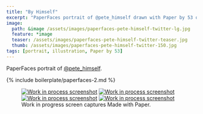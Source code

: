 ```yaml
---
title: "By Himself"
excerpt: "PaperFaces portrait of @pete_himself drawn with Paper by 53 on an iPad."
image: 
  path: &image /assets/images/paperfaces-pete-himself-twitter-lg.jpg 
  feature: *image
  teaser: /assets/images/paperfaces-pete-himself-twitter-teaser.jpg
  thumb: /assets/images/paperfaces-pete-himself-twitter-150.jpg
tags: [portrait, illustration, Paper by 53]
---
```


PaperFaces portrait of [@pete_himself](http://twitter.com/pete_himself).

{% include boilerplate/paperfaces-2.md %}

<figure class="third">
  <a href="{{ site.url }}/assets/images/paperfaces-pete-himself-process-1-lg.jpg"><img src="{{ site.url }}/assets/images/paperfaces-pete-himself-process-1-600.jpg" alt="Work in process screenshot"></a>
  <a href="{{ site.url }}/assets/images/paperfaces-pete-himself-process-2-lg.jpg"><img src="{{ site.url }}/assets/images/paperfaces-pete-himself-process-2-600.jpg" alt="Work in process screenshot"></a>
  <a href="{{ site.url }}/assets/images/paperfaces-pete-himself-process-3-lg.jpg"><img src="{{ site.url }}/assets/images/paperfaces-pete-himself-process-3-600.jpg" alt="Work in process screenshot"></a>
  <a href="{{ site.url }}/assets/images/paperfaces-pete-himself-process-4-lg.jpg"><img src="{{ site.url }}/assets/images/paperfaces-pete-himself-process-4-600.jpg" alt="Work in process screenshot"></a>
  <figcaption>Work in progress screen captures Made with Paper.</figcaption>
</figure>